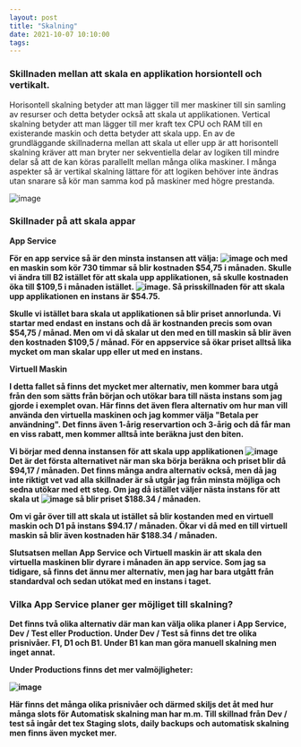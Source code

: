 ```yaml
---
layout: post
title: "Skalning"
date: 2021-10-07 10:10:00
tags: 
--- 
```


### Skillnaden mellan att skala en applikation horsiontell och vertikalt.

Horisontell skalning betyder att man lägger till mer maskiner till sin samling av resurser och detta betyder också att skala ut applikationen.
Vertical skalning betyder att man lägger till mer kraft tex CPU och RAM till en existerande maskin och detta betyder att skala upp.
En av de grundläggande skillnaderna mellan att skala ut eller upp är att horisontell skalning kräver att man bryter ner sekventiella
delar av logiken till mindre delar så att de kan köras parallellt mellan många olika maskiner. 
I många aspekter så är vertikal skalning lättare för att logiken behöver inte ändras utan snarare så kör man samma kod på maskiner
med högre prestanda.

![image](https://user-images.githubusercontent.com/65369996/136347813-cb4e7a78-d50f-4e10-87d8-6e3df65502ea.png)

### Skillnader på att skala appar

<strong> App Service <strong>

För en app service så är den minsta instansen att välja: ![image](https://user-images.githubusercontent.com/65369996/136359596-4d1672b8-cb29-4eec-a7cb-a98c92f2dc10.png)
och med en maskin som kör 730 timmar så blir kostnaden $54,75 i månaden. Skulle vi ändra till B2 istället för att skala upp applikationen, så skulle kostnaden öka till
$109,5 i månaden istället. ![image](https://user-images.githubusercontent.com/65369996/136359956-1be4070b-b4c6-4d4b-896e-dc43aab3681e.png). 
Så prisskillnaden för att skala upp applikationen en instans är $54.75. 


Skulle vi istället bara skala ut applikationen så blir priset annorlunda. Vi startar med endast en instans och då är kostnanden precis som ovan $54,75 / månad.
Men om vi då skalar ut den med en till maskin så blir även den kostnaden $109,5 / månad. För en appservice så ökar priset alltså lika mycket om man skalar upp eller ut med en instans.
  
<strong> Virtuell Maskin <strong>
  
  I detta fallet så finns det mycket mer alternativ, men kommer bara utgå från den som sätts från början och utökar bara till nästa instans som jag gjorde i exemplet ovan.
  Här finns det även flera alternativ om hur man vill använda den virtuella maskinen och jag kommer välja "Betala per användning". Det finns även 1-årig reservartion och 3-årig 
  och då får man en viss rabatt, men kommer alltså inte beräkna just den biten. 
  
  Vi börjar med denna instansen för att skala upp applikationen ![image](https://user-images.githubusercontent.com/65369996/136362410-64bc9df5-b771-48fc-a885-7e20826fa9e0.png)
  Det är det första alternativet när man ska börja beräkna och priset blir då $94,17 / månaden. Det finns många andra alternativ också, men då jag inte riktigt vet vad alla     skillnader är så utgår jag från minsta möjliga och sedna utökar med ett steg.
  Om jag då istället väljer nästa instans för att skala ut ![image](https://user-images.githubusercontent.com/65369996/136362782-21115014-a0c3-404d-8ab7-358c33db9985.png)
  så blir priset $188.34 / månaden.
  
  Om vi går över till att skala ut istället så blir kostanden med en virtuell maskin och D1 på instans $94.17 / månaden. 
  Ökar vi då med en till virtuell maskin så blir även kostnaden här $188.34 / månaden. 
  
  Slutsatsen mellan App Service och Virtuell maskin är att skala den virtuella maskinen blir dyrare i månaden än app service.
  Som jag sa tidigare, så finns det ännu mer alternativ, men jag har bara utgått från standardval och sedan utökat med en instans i taget.
  
  
### Vilka App Service planer ger möjliget till skalning?
  
  Det finns två olika alternativ där man kan välja olika planer i App Service, Dev / Test eller Production.
  Under Dev / Test så finns det tre olika prisnivåer. 
  F1, D1 och B1. Under B1 kan man göra manuell skalning men inget annat. 
  
  Under Productions finns det mer valmöjligheter:
  
  ![image](https://user-images.githubusercontent.com/65369996/136366844-63373af7-f136-48fa-ad88-c9181b8d9c89.png)

  Här finns det många olika prisnivåer och därmed skiljs det åt med hur många slots för Automatisk skalning man har m.m. 
  Till skillnad från Dev / test så ingår det tex Staging slots, daily backups och automatisk skalning men finns även mycket mer.
  
  

  
  
  


  
